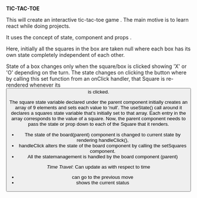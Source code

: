 **TIC-TAC-TOE**

This will create an interactive tic-tac-toe game .
The main motive is to learn react while doing projects. 

It uses the concept of state, component and props .

Here, initially all the squares in the box are taken null where each box has its own state completely independent of each other. 


State of a box changes only when the square/box is clicked showing 'X' or 'O' depending on the turn. 
The state changes on clicking the button where by calling this set function from an onClick handler, that Square is re-rendered whenever its <button> is clicked.

The square state variable declared under the parent component initially creates an array of 9 elements and sets each value to 'null'.  The useState() call around it declares a squares state variable that’s initially set to that array. Each entry in the array corresponds to the value of a square. 
Now, the parent component needs to pass the state or prop down to each of the Square that it renders. 

* The state of the board(parent) component is changed to current state by rendering 
handleClick(),
* handleClick alters the state of the board component by calling the setSquares component.
* All the statemanagement is handled by the board component (parent) 


*Time Travel*:
Can update as with respect to time 
* can go to the previous move
* shows the current status
